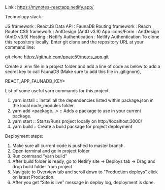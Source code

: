 Link : https://mynotes-reactapp.netlify.app/

Technology stack :

JS framework :  ReactJS
Data API :  FaunaDB
Routing framework :  Reach Router
CSS framework :  AntDesign (AntD v3.9)
App icons/Form :  AntDesign (AntD v3.9)
Hosting :  Netlify
Authentication :  Netlify Authentication
To clone this repository locally, Enter git clone and the repository URL at your command line:

git clone https://github.com/ppate59/notes_app.git

Create a .env file in a project folder and add a line of code as below to add a secret key to call FaunaDB (Make sure to add this file in .gitignore),

REACT_APP_FAUNADB_KEY=<your faundDB secret key>

List of some useful yarn commands for this project,

1. yarn install :: Install all the dependencies listed within package.json in the local node_modules folder.
2. yarn add <package...> :: Adds a package to use in your current package.
3. yarn start :: Starts/Runs project locally on http://localhost:3000/
4. yarn build :: Create a build package for project deployment


Deployment steps:

1. Make sure all current code is pushed to master branch.
2. Open terminal and go in project folder
3. Run command “yarn build”
4. After build folder is ready, go to Netlify site -> Deploys tab -> Drag and drop build folder from project
5. Navigate to Overview tab and scroll down to "Production deploys" click on latest Production.
6. After you get “Site is live” message in deploy log, deployment is done.